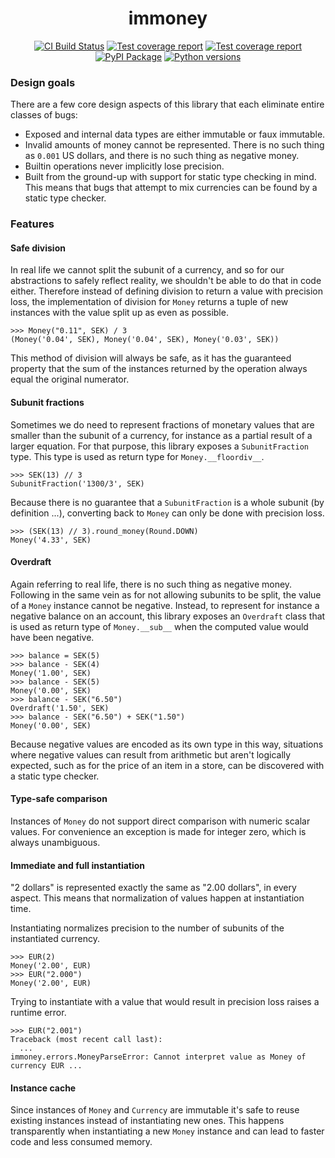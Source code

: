 <h1 align=center>immoney</h1>

<p align=center>
    <a href=https://github.com/antonagestam/immoney/actions?query=workflow%3ACI+branch%3Amain><img src=https://github.com/antonagestam/immoney/workflows/CI/badge.svg alt="CI Build Status"></a>
    <a href=https://codecov.io/gh/antonagestam/immoney><img src=https://codecov.io/gh/antonagestam/immoney/branch/main/graph/badge.svg?token=UE85B7IA3Q alt="Test coverage report"></a>
    <a href=https://codecov.io/gh/antonagestam/immoney><img src=https://codecov.io/gh/antonagestam/immoney/branch/main/graph/badge.svg?token=UEI88N0EPG alt="Test coverage report"></a>
    <br>
    <a href=https://pypi.org/project/immoney/><img src=https://img.shields.io/pypi/v/immoney.svg?color=informational&label=PyPI alt="PyPI Package"></a>
    <a href=https://pypi.org/project/immoney/><img src=https://img.shields.io/pypi/pyversions/immoney.svg?color=informational&label=Python alt="Python versions"></a>
</p>

### Design goals

There are a few core design aspects of this library that each eliminate entire classes
of bugs:

- Exposed and internal data types are either immutable or faux immutable.
- Invalid amounts of money cannot be represented. There is no such thing as `0.001` US
  dollars, and there is no such thing as negative money.
- Builtin operations never implicitly lose precision.
- Built from the ground-up with support for static type checking in mind. This means
  that bugs that attempt to mix currencies can be found by a static type checker.

### Features

#### Safe division

In real life we cannot split the subunit of a currency, and so for our abstractions to
safely reflect reality, we shouldn't be able to do that in code either. Therefore
instead of defining division to return a value with precision loss, the implementation
of division for `Money` returns a tuple of new instances with the value split up as even
as possible.

```pycon
>>> Money("0.11", SEK) / 3
(Money('0.04', SEK), Money('0.04', SEK), Money('0.03', SEK))
```

This method of division will always be safe, as it has the guaranteed property that the
sum of the instances returned by the operation always equal the original numerator.

#### Subunit fractions

Sometimes we do need to represent fractions of monetary values that are smaller than the
subunit of a currency, for instance as a partial result of a larger equation. For that
purpose, this library exposes a `SubunitFraction` type. This type is used as return type
for `Money.__floordiv__`.

```pycon
>>> SEK(13) // 3
SubunitFraction('1300/3', SEK)
```

Because there is no guarantee that a `SubunitFraction` is a whole subunit (by definition
...), converting back to `Money` can only be done with precision loss.

```pycon
>>> (SEK(13) // 3).round_money(Round.DOWN)
Money('4.33', SEK)
```

#### Overdraft

Again referring to real life, there is no such thing as negative money. Following in the
same vein as for not allowing subunits to be split, the value of a `Money` instance
cannot be negative. Instead, to represent for instance a negative balance on an account,
this library exposes an `Overdraft` class that is used as return type of `Money.__sub__`
when the computed value would have been negative.

```pycon
>>> balance = SEK(5)
>>> balance - SEK(4)
Money('1.00', SEK)
>>> balance - SEK(5)
Money('0.00', SEK)
>>> balance - SEK("6.50")
Overdraft('1.50', SEK)
>>> balance - SEK("6.50") + SEK("1.50")
Money('0.00', SEK)
```

Because negative values are encoded as its own type in this way, situations where
negative values can result from arithmetic but aren't logically expected, such as for
the price of an item in a store, can be discovered with a static type checker.

#### Type-safe comparison

Instances of `Money` do not support direct comparison with numeric scalar values. For
convenience an exception is made for integer zero, which is always unambiguous.

#### Immediate and full instantiation

"2 dollars" is represented exactly the same as "2.00 dollars", in every aspect. This
means that normalization of values happen at instantiation time.

Instantiating normalizes precision to the number of subunits of the instantiated
currency.

```pycon
>>> EUR(2)
Money('2.00', EUR)
>>> EUR("2.000")
Money('2.00', EUR)
```

Trying to instantiate with a value that would result in precision loss raises a runtime
error.

```pycon
>>> EUR("2.001")
Traceback (most recent call last):
  ...
immoney.errors.MoneyParseError: Cannot interpret value as Money of currency EUR ...
```

#### Instance cache

Since instances of `Money` and `Currency` are immutable it's safe to reuse existing
instances instead of instantiating new ones. This happens transparently when
instantiating a new `Money` instance and can lead to faster code and less consumed
memory.
